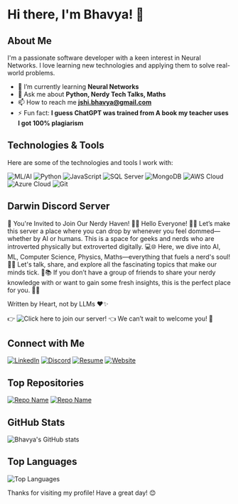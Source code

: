 # Hi there, I'm Bhavya! 👋

## About Me
I'm a passionate software developer with a keen interest in Neural Networks. I love learning new technologies and applying them to solve real-world problems.

- 🌱 I’m currently learning **Neural Networks**
- 💬 Ask me about **Python, Nerdy Tech Talks, Maths**
- 📫 How to reach me **jshi.bhavya@gmail.com**
- ⚡ Fun fact: **I guess ChatGPT was trained from A book my teacher uses I got 100% plagiarism**

## Technologies & Tools
Here are some of the technologies and tools I work with:

![ML/AI](https://img.shields.io/badge/-ML/AI-3776AB?style=flat&logo=python&logoColor=white)
![Python](https://img.shields.io/badge/-Python-3776AB?style=flat&logo=python&logoColor=white)
![JavaScript](https://img.shields.io/badge/-JavaScript-F7DF1E?style=flat&logo=javascript&logoColor=black)
![SQL Server](https://img.shields.io/badge/-SQL%20Server-CC2927?style=flat&logo=microsoft-sql-server&logoColor=white)
![MongoDB](https://img.shields.io/badge/-MongoDB-47A248?style=flat&logo=mongodb&logoColor=white)
![AWS Cloud](https://img.shields.io/badge/-AWS%20Cloud-232F3E?style=flat&logo=amazon-aws&logoColor=white)
![Azure Cloud](https://img.shields.io/badge/-Azure%20Cloud-0078D4?style=flat&logo=microsoft-azure&logoColor=white)
![Git](https://img.shields.io/badge/-Git-F05032?style=flat&logo=git&logoColor=white)

## Darwin Discord Server
🌟 You're Invited to Join Our Nerdy Haven! 🎉🤖
Hello Everyone! 🌌✨
Let’s make this server a place where you can drop by whenever you feel dommed—whether by AI or humans. This is a space for geeks and nerds who are introverted physically but extroverted digitally. 💻🌐
Here, we dive into AI, ML, Computer Science, Physics, Maths—everything that fuels a nerd's soul! 🧠💡 Let's talk, share, and explore all the fascinating topics that make our minds tick. 🚀📚
If you don’t have a group of friends to share your nerdy knowledge with or want to gain some fresh insights, this is the perfect place for you. 🤝🔗

Written by Heart, not by LLMs ❤️✨

👉 ![Click here to join our server!](https://discord.com/invite/UmxCDqdPhn) 👈
We can’t wait to welcome you! 🎊

## Connect with Me
[![LinkedIn](https://img.shields.io/badge/-LinkedIn-0077B5?style=flat&logo=linkedin&logoColor=white)](https://www.linkedin.com/in/bhavyajsh/)
[![Discord](https://img.shields.io/badge/-Discord-7289DA?style=flat&logo=discord&logoColor=white)](https://discord.com/users/bhavya03043864)
[![Resume](https://img.shields.io/badge/-Resume-FF5722?style=flat&logo=adobe-acrobat-reader&logoColor=white)](https://myresume-uploads.s3-eu-north-1.amazonaws.com/prod/bhavya0304/MyResume.pdf)
[![Website](https://img.shields.io/badge/-Website-FF5722?style=flat&logo=google-chrome&logoColor=white)](https://bhavyajsh.onrender.com/bhavya0304)

## Top Repositories
[![Repo Name](https://github-readme-stats.vercel.app/api/pin/?username=Bhavya0304&repo=Football-Analysis&theme=radical)](https://github.com/Bhavya0304/Football-Analysis)
[![Repo Name](https://github-readme-stats.vercel.app/api/pin/?username=Bhavya0304&repo=SnakeAI&theme=radical)](https://github.com/Bhavya0304/SnakeAI)


## GitHub Stats
![Bhavya's GitHub stats](https://github-readme-stats.vercel.app/api?username=Bhavya0304&show_icons=true&theme=radical)

## Top Languages
![Top Languages](https://github-readme-stats.vercel.app/api/top-langs/?username=Bhavya0304&layout=compact&theme=radical)


Thanks for visiting my profile! Have a great day! 😊
